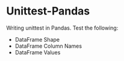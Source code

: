 # Unittest-Pandas
Writing unittest in Pandas. Test the following:

- DataFrame Shape
- DataFrame Column Names
- DataFrame Values